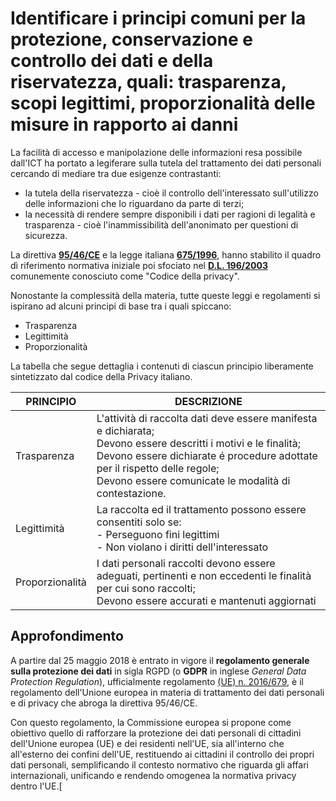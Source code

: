 # Identificare i principi comuni per la protezione, conservazione e controllo dei dati e della riservatezza, quali: trasparenza, scopi legittimi, proporzionalità delle misure in rapporto ai danni

La facilità di accesso e manipolazione delle informazioni resa possibile dall'ICT ha portato a legiferare sulla tutela del trattamento dei dati personali
cercando di mediare tra due esigenze contrastanti:

* la tutela della riservatezza - cioè il controllo dell'interessato sull'utilizzo delle informazioni che Io riguardano da parte di terzi;
* la necessità di rendere sempre disponibili i dati per ragioni di legalità e trasparenza - cioè l'inammissibilità dell'anonimato per questioni di sicurezza.

La direttiva **[95/46/CE](https://www.garanteprivacy.it/documents/10160/10704/Direttiva+95+46+CE.pdf)** e la legge italiana
**[675/1996](https://www.garanteprivacy.it/home/docweb/-/docweb-display/docweb/28335)**, hanno stabilito il quadro dì riferimento normativa iniziale poi
sfociato nel **[D.L. 196/2003](https://www.garanteprivacy.it/documents/10160/0/Codice+in+materia+di+protezione+dei+dati+personali+%28Testo+coordinato%29)**
comunemente conosciuto come "Codice della privacy".

Nonostante la complessità della materia, tutte queste leggi e regolamenti si ispirano ad alcuni principi di base tra i quali spiccano:

* Trasparenza
* Legittimità
* Proporzionalità

La tabella che segue dettaglia i contenuti di ciascun principio liberamente sintetizzato dal codice della Privacy italiano.

| **PRINCIPIO** | **DESCRIZIONE** |
| ------------- | --------------- |
| Trasparenza   | L'attività di raccolta dati deve essere manifesta e dichiarata; <br /> Devono essere descritti i motivi e le finalità; <br /> Devono essere dichiarate é procedure adottate per il rispetto delle regole; <br /> Devono essere comunicate le modalità di contestazione. |
| Legittimità   | La raccolta ed il trattamento possono essere consentiti solo se: <br /> - Perseguono fini legittimi <br /> - Non violano i diritti dell'interessato |
| Proporzionalità | I dati personali raccolti devono essere adeguati, pertinenti e non eccedenti le finalità per cui sono raccolti; <br /> Devono essere accurati e mantenuti aggiornati |

## Approfondimento

A partire dal 25 maggio 2018 è entrato in vigore il **regolamento generale sulla protezione dei dati** in sigla RGPD (o **GDPR** in inglese _General Data
Protection Regulation_), ufficialmente regolamento [(UE) n. 2016/679](https://eur-lex.europa.eu/legal-content/IT/TXT/HTML/?uri=CELEX:32016R0679), è il
regolamento dell'Unione europea in materia di trattamento dei dati personali e di privacy che abroga la direttiva 95/46/CE.

Con questo regolamento, la Commissione europea si propone come obiettivo quello di rafforzare la protezione dei dati personali di cittadini dell'Unione
europea (UE) e dei residenti nell'UE, sia all'interno che all'esterno dei confini dell'UE, restituendo ai cittadini il controllo dei propri dati personali,
semplificando il contesto normativo che riguarda gli affari internazionali, unificando e rendendo omogenea la normativa privacy dentro l'UE.[
